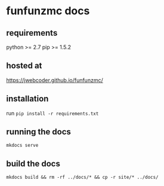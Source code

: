 # funfunzmc docs

## requirements

python >= 2.7
pip >= 1.5.2

## hosted at
https://jwebcoder.github.io/funfunzmc/

## installation

run `pip install -r requirements.txt`

## running the docs

`mkdocs serve`

## build the docs

`mkdocs build && rm -rf ../docs/* && cp -r site/* ../docs/`
